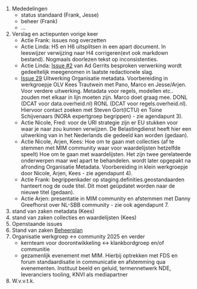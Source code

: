 1) Mededelingen
   * status standaard (Frank, Jesse)
   * beheer (Frank)
   * ...    
2) Verslag en actiepunten vorige keer
   * Actie Frank: issues nog overzetten
   * Actie Linda: H5 en H6 uitsplitsen in een apart document. In leeswijzer verwijzing naar H4 corrigeren(evt ook markdown bestand). Nogmaals doorlezen tekst op inconsistenties.
   * Actie Linda: [Issue #2](https://github.com/Geonovum/NL-SBB/issues) van Ad Gerrits besproken verwerking wordt gedeeltelijk meegenomen in laatste redactionele slag.
   * [Issue 29](https://github.com/pldn/nederlands-profiel-voor-stelselcatalogi/issues/29) Uitwerking Organisatie metadata. Voorbereiding in werkgroepje OLV Kees Trautwein met Pano, Marco en Jesse/Arjen. Voor verdere uitwerking. Metadata voor regels, modellen etc.. zouden met elkaar in lijn moeten zijn. Marco doet graag mee. DONL (DCAT voor data.overheid.nl) RONL (DCAT voor regels.overheid.nl). Hiervoor contact zoeken met Steven Gort(ICTU) en Toine Schijvenaars (NORA expertgroep begrippen) - zie agendapunt 3).
   * Actie Nicole, Fred: voor de URI strategie zijn er EU stukken voor waar je naar zou kunnen verwijzen. De Belastingdienst heeft hier een uitwerking van in het Nederlands die gedeeld kan worden (gedaan).
   * Actie Nicole, Arjen, Kees: Hoe om te gaan met collecties (af te stemmen met MIM community waar voor waardelijsten hetzelfde speelt) Hoe om te gaan met waardelijsten. Het zijn twee gerelateerde onderwerpen maar wel apart te behandelen. wordt later opgepakt na afronding Organisatie Metadata. Voorbereiding in klein werkgroepje door Nicole, Arjen, Kees - zie agendapunt 4).
   * Actie Frank: begrippenkader op staging.definities.geostandaarden hanteert nog de oude titel. Dit moet geüpdatet worden naar de nieuwe titel (gedaan).
   * Actie Arjen: presentatie in MIM community en afstemmen met Danny Greefhorst over NL-SBB community - zie ook agendapunt 7.
3) stand van zaken metadata (Kees)
4) stand van zaken collecties en waardelijsten (Kees)
5) Openstaande issues
6) Stand van zaken [Beheerplan](https://github.com/Geonovum/NL-SBB/blob/main/sessies/agenda/beheerplan%20standaard%20voor%20beschrijven%20van%20begrippen-deinitief.pdf)
7) Organisatie werkgroep <-> community 2025 en verder
   * kernteam voor doorontwikkeling <-> klankbordgroep en/of communitie
   * gezamenlijk evenement met MIM. Hierbij optrekken met FDS en forum standaardisatie in communicatie en afstemming qua evenementen. Instituut beeld en geluid, termennetwerk NDE, leveranciers tooling, KNVI als mediapartner
8) W.v.v.t.k.
